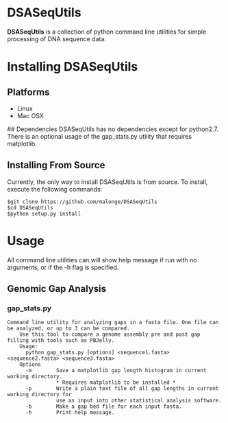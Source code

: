 # DSASeqUtils

<b>DSASeqUtils</b> is a collection of python command line utilities for simple processing of DNA sequence data. 

# Installing DSASeqUtils
## Platforms
<ul>
  <li>Linux</li>
  <li>Mac OSX</li>
</ul>
## Dependencies
DSASeqUtils has no dependencies except for python2.7. There is an optional usage of the gap_stats.py utility that requires matplotlib.

## Installing From Source
Currently, the only way to install DSASeqUtils is from source. To install, execute the following commands:

```
$git clone https://github.com/malonge/DSASeqUtils
$cd DSASeqUtils
$python setup.py install
```

# Usage
All command line utilities can will show help message if run with no arguments, or if the -h flag is specified. 

## Genomic Gap Analysis

### gap_stats.py
```
Command line utility for analyzing gaps in a fasta file. One file can be analyzed, or up to 3 can be compared.
    Use this tool to compare a genome assembly pre and post gap filling with tools such as PBJelly.
    Usage:
      python gap_stats.py [options] <sequence1.fasta> <sequence2.fasta> <sequence3.fasta>
    Options
      -m        Save a matplotlib gap length histogram in current working directory.
                * Requires matplotlib to be installed *
      -p        Write a plain text file of all gap lengths in current working directory for
                use as input into other statistical analysis software.
      -b        Make a gap bed file for each input fasta.
      -h        Print help message.
```
